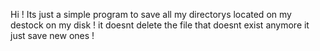 Hi ! Its just a simple program to save all my directorys located on my destock on my disk ! it doesnt delete the file that doesnt exist anymore it just save new ones !
